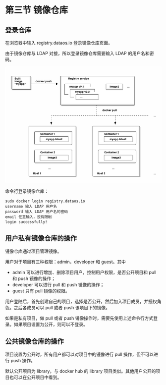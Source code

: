 # 第三节 镜像仓库

## 登录仓库

在浏览器中输入 registry.dataos.io 登录镜像仓库页面。

由于镜像仓库与 LDAP 对接，所以登录镜像仓库需要输入 LDAP 的用户名和密码。

![](img/Registry.png)

命令行登录镜像仓库：

    sudo docker login registry.dataos.io
    username 输入 LDAP 用户名
    password 输入 LDAP 用户名的密码
    email 任意输入，没有限制
    login successfully!

## 用户私有镜像仓库的操作

镜像仓库通过项目管理镜像。

用户对于项目有三种权限：admin，developer 和 guest。其中
- admin 可以进行增加、删除项目用户，控制用户权限，是否公开项目和 pull 和 push 镜像的操作；
- developer 可以进行 pull 和 push 镜像的操作；
- guest 只有 pull 镜像的权限。

用户登陆后，首先创建自己的项目，选择是否公开，然后加入项目成员，并授权角色。之后各成员可以 pull 或者 push 该项目下的镜像。

如果是私有项目，做 pull 或者 push 镜像操作时，需要先使用上述命令行方式登录。如果项目设置为公开，则可以不登录。

## 公共镜像仓库的操作

项目设置为公开时，所有用户都可以对项目中的镜像进行 pull 操作，但不可以进行 push 操作。

默认公开项目为 library，与 docker hub 的 library 项目类似。其他用户公开的项目也可以在公开项目中看到。
